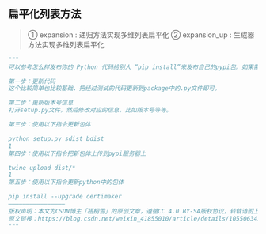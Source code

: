 ## 扁平化列表方法
> ① expansion : 递归方法实现多维列表扁平化
> ② expansion_up : 生成器方法实现多维列表扁平化





```python
"""
可以参考怎么样发布你的 Python 代码给别人 “pip install”来发布自己的pypi包。如果需要更新包的话，可以通过以下几个步骤完成。

第一步：更新代码
这个比较简单也比较基础，把经过测试的代码更新到package中的.py文件即可。

第二步：更新版本号信息
打开setup.py文件，然后修改对应的信息，比如版本号等等。

第三步：使用以下指令更新包体

python setup.py sdist bdist
1
第四步：使用以下指令把新包体上传到pypi服务器上

twine upload dist/*
1
第五步：使用以下指令更新python中的包体

pip install --upgrade certimaker
————————————————
版权声明：本文为CSDN博主「梧桐雪」的原创文章，遵循CC 4.0 BY-SA版权协议，转载请附上原文出处链接及本声明。
原文链接：https://blog.csdn.net/weixin_41855010/article/details/105506343
"""
```